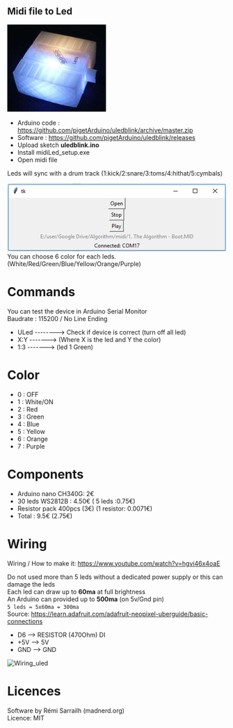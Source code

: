 Midi file to Led
----
![Photo ULed](doc/leds2.jpg)   

* Arduino code : https://github.com/pigetArduino/uledblink/archive/master.zip
* Software : https://github.com/pigetArduino/uledblink/releases
* Upload sketch **uledblink.ino**
* Install midiLed_setup.exe
* Open midi file

Leds will sync with a drum track (1:kick/2:snare/3:toms/4:hithat/5:cymbals)

![midiled App](https://raw.githubusercontent.com/pigetArduino/uledblink/master/doc/midiled_app.png)   
You can choose 6 color for each leds. (White/Red/Green/Blue/Yellow/Orange/Purple)

# Commands
You can test the device in Arduino Serial Monitor   
Baudrate : 115200 / No Line Ending   

* ULed --------> Check if device is correct (turn off all led)
* X:Y -------> (Where X is the led and Y the color)
* 1:3 -------> (led 1 Green)

# Color
* 0 : OFF
* 1 : White/ON
* 2 : Red
* 3 : Green
* 4 : Blue
* 5 : Yellow
* 6 : Orange
* 7 : Purple


# Components
* Arduino nano CH340G: 2€
* 30 leds WS2812B : 4.50€ ( 5 leds :0.75€)
* Resistor pack 400pcs (3€) (1 resistor: 0.0071€)
* Total : 9.5€ (2.75€)

# Wiring
Wiring / How to make it: https://www.youtube.com/watch?v=hgvi46x4oaE

Do not used more than 5 leds without a dedicated power supply or this can damage the leds   
Each led can draw up to **60ma** at full brightness   
An Arduino can provided up to **500ma** (on 5v/Gnd pin)   
```5 leds = 5x60ma = 300ma ```  
Source:
https://learn.adafruit.com/adafruit-neopixel-uberguide/basic-connections

* D6 --> RESISTOR (470Ohm) DI
* +5V --> 5V
* GND --> GND

![Wiring_uled](https://raw.githubusercontent.com/pigetArduino/uled/master/doc/universalLed_wiring.png)

# Licences
Software by Rémi Sarrailh (madnerd.org)   
Licence: MIT
